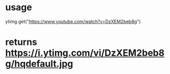 # usage
ytimg.get("https://www.youtube.com/watch?v=DzXEM2beb8g")
# returns https://i.ytimg.com/vi/DzXEM2beb8g/hqdefault.jpg
